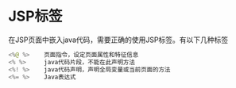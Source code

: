 # JSP标签

在JSP页面中嵌入java代码，需要正确的使用JSP标签。有以下几种标签

```java
<%@ %>    页面指令，设定页面属性和特征信息
<% %>     java代码片段，不能在此声明方法
<%! %>    java代码声明，声明全局变量或当前页面的方法
<%= %>    Java表达式
```

